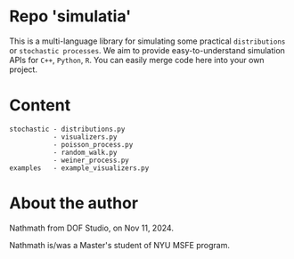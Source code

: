 # Repo 'simulatia'
This is a multi-language library for simulating some practical `distributions` or `stochastic processes`. We aim to provide easy-to-understand simulation APIs for `C++`, `Python`, `R`. You can easily merge code here into your own project.

# Content
```text
stochastic - distributions.py
           - visualizers.py
           - poisson_process.py
           - random_walk.py
           - weiner_process.py
examples   - example_visualizers.py
```

# About the author
Nathmath from DOF Studio, on Nov 11, 2024.

Nathmath is/was a Master's student of NYU MSFE program.
